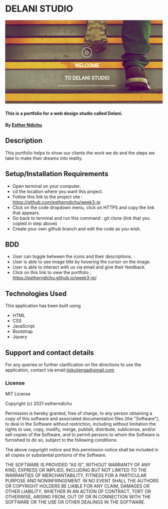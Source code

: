 # DELANI STUDIO
![Delani Studio](./images/delani.png)
#### This is a portfolio for a web design studio called Delani.
#### By [Esther Ndichu](https://github.com/estherndichu)
## Description
This portfolio helps to show our clients the work we do and the steps we take to make their dreams into reality.
## Setup/Installation Requirements
* Open terminal on your computer.
* cd the location where you want this project.
* Follow this link to the project site : https://github.com/estherndichu/week3-ip
* Click on the code dropdown menu, click on HTTPS and copy the link that appears.
* Go back to terminal and run this command : git clone (link that you copied in step above)
* Create your own github branch and edit the code as you wish.
## BDD
* User can toggle between the icons and their descriptions.
* User is able to see image title by hovering the cursor on the image.
* User is able to interact with us via email and give their feedback.
* Click on this link to view the portfolio ; https://estherndichu.github.io/week3-ip/
## Technologies Used
This application has been built using 
* HTML
* CSS
* JavaScript
* Bootstrap
* Jquery
## Support and contact details
For any queries or further clarification on the directions to use the application, contact via email:itskuijenga@gmail.com
### License

MIT License

Copyright (c) 2021 estherndichu

Permission is hereby granted, free of charge, to any person obtaining a copy of this software and associated documentation files (the "Software"), to deal in the Software without restriction, including without limitation the rights to use, copy, modify, merge, publish, distribute, sublicense, and/or sell copies of the Software, and to permit persons to whom the Software is furnished to do so, subject to the following conditions:

The above copyright notice and this permission notice shall be included in all copies or substantial portions of the Software.

THE SOFTWARE IS PROVIDED "AS IS", WITHOUT WARRANTY OF ANY KIND, EXPRESS OR IMPLIED, INCLUDING BUT NOT LIMITED TO THE WARRANTIES OF MERCHANTABILITY, FITNESS FOR A PARTICULAR PURPOSE AND NONINFRINGEMENT. IN NO EVENT SHALL THE AUTHORS OR COPYRIGHT HOLDERS BE LIABLE FOR ANY CLAIM, DAMAGES OR OTHER LIABILITY, WHETHER IN AN ACTION OF CONTRACT, TORT OR OTHERWISE, ARISING FROM, OUT OF OR IN CONNECTION WITH THE SOFTWARE OR THE USE OR OTHER DEALINGS IN THE SOFTWARE.
  